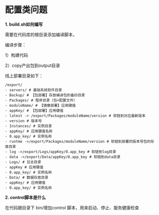 # 配置类问题

**1. build.sh如何编写**

需要在代码库的根目录添加编译脚本， 

编译步骤： 

1）构建代码 

2）copy产出包到output目录 

线上部署目录如下：
```
/export/ 
- servers/ # 基础系统软件目录 
- Backup/ # 【包部署】存放编译包的备份目录 
- Packages/ # 程序目录（包+配置文件） 
- moduleName/ # 【镜像部署】应用键值 
- appKey/ # 【包部署】应用键值 
- latest -> /export/Packages/moduleName/version # 软链到对应最新版本 
- version # 版本号 
- Instances/ # 实例目录 
- appKey/ # 应用键值名称 
- 0.app_key/ # 实例名称 
- runtme ->/export/Packages/moduleName/version # 软链到部署的版本号包的存放目录 
- log ->/export/Logs/appKey/0.app_key # 软链到log目录 
- data ->/export/Data/appKey/0.app_key # 软链到data目录 
- Logs/ # 日志目录 
- appKey # 应用键值 
- 0.app_key/ # 实例名称 
- Data/ # 数据存放目录 
- appKey/ # 应用键值 
- 0.app_key/ # 实例名称
```


**2. control脚本是什么**

在代码跟目录下 bin/增加control 脚本，用来启动、停止、服务健康检查 

